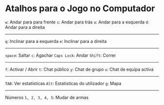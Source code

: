 # Atalhos para o Jogo no Computador

`w`: Andar para para frente
`s`: Andar para trás 
`a`: Andar para a esquerda
`d`: Andar para a direita

---

`q`: Inclinar para a esquerda
`e`: Inclinar para a direita 

---

`space`: Saltar 
`c`: Agachar
`Caps Lock`: Andar
`Shift`: Correr 

---

`f`: Activar / Abrir 
`t`: Chat público
`y`: Chat de grupo
`u`: Chat de equipa activa 

---

`TAB`: Ver estatísticas
`Alt`: Estatisticas do utilizador 
`g`: Mapa 

---

Números `1, 2, 3, 4, 5`: Mudar de armas 


